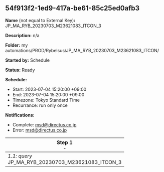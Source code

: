 ## 54f913f2-1ed9-417a-be61-85c25ed0afb3

**Name** (not equal to External Key)**:** JP_MA_RYB_20230703_M23621083_ITCON_3

**Description:** n/a

**Folder:** my automations/PROD/Rybelsus/JP_MA_RYB_20230703_M23621083_ITCON/

**Started by:** Schedule

**Status:** Ready

**Schedule:**

* Start: 2023-07-04 15:20:00 +09:00
* End: 2023-07-04 15:20:00 +09:00
* Timezone: Tokyo Standard Time
* Recurrance: run only once

**Notifications:**

* Complete: msd@directus.co.jp
* Error: msd@directus.co.jp

| Step 1<br>_<small>-</small>_ |
| --- |
| _1.1: query_<br>JP_MA_RYB_20230703_M23621083_ITCON_3 |
